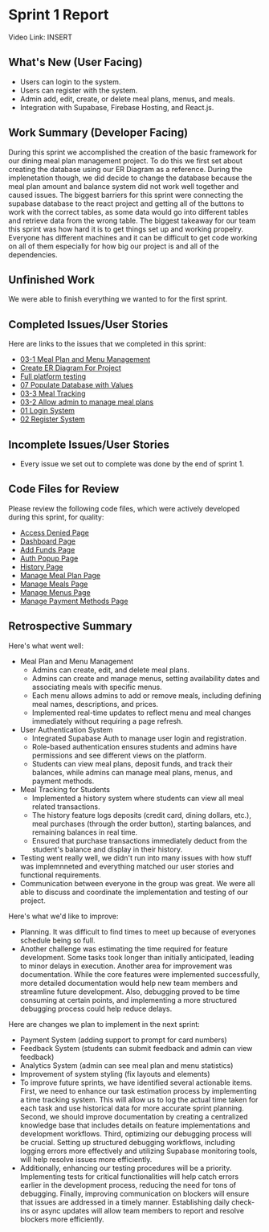 # Sprint 1 Report 
Video Link: INSERT

## What's New (User Facing)
 * Users can login to the system.
 * Users can register with the system.
 * Admin add, edit, create, or delete meal plans, menus, and meals.
 * Integration with Supabase, Firebase Hosting, and React.js.

## Work Summary (Developer Facing)
During this sprint we accomplished the creation of the basic framework for our dining meal plan management project. To do this we first set about creating the database using our ER Diagram as a reference. During the implenetation though, we did decide to change the database because the meal plan amount and balance system did not work well together and caused issues. The biggest barriers for this sprint were connecting the supabase database to the react project and getting all of the buttons to work with the correct tables, as some data would go into different tables and retrieve data from the wrong table. The biggest takeaway for our team this sprint was how hard it is to get things set up and working propelry. Everyone has different machines and it can be difficult to get code working on all of them especially for how big our project is and all of the dependencies. 

## Unfinished Work
We were able to finish everything we wanted to for the first sprint.

## Completed Issues/User Stories
Here are links to the issues that we completed in this sprint:
 * [03-1 Meal Plan and Menu Management](https://github.com/aryputh/dining-meal-management-system/issues/5)
 * [Create ER Diagram For Project](https://github.com/aryputh/dining-meal-management-system/issues/17)
 * [Full platform testing](https://github.com/aryputh/dining-meal-management-system/issues/14)
 * [07 Populate Database with Values](https://github.com/aryputh/dining-meal-management-system/issues/10)
 * [03-3 Meal Tracking](https://github.com/aryputh/dining-meal-management-system/issues/8)
 * [03-2 Allow admin to manage meal plans](https://github.com/aryputh/dining-meal-management-system/issues/12)
 * [01 Login System](https://github.com/aryputh/dining-meal-management-system/issues/3)
 * [02 Register System](https://github.com/aryputh/dining-meal-management-system/issues/2)
 
 ## Incomplete Issues/User Stories
 * Every issue we set out to complete was done by the end of sprint 1.

## Code Files for Review
Please review the following code files, which were actively developed during this sprint, for quality:
 * [Access Denied Page](https://github.com/aryputh/dining-meal-management-system/blob/main/frontend/src/pages/AccessDenied.js)
 * [Dashboard Page](https://github.com/aryputh/dining-meal-management-system/blob/main/frontend/src/pages/Dashboard.js)
 * [Add Funds Page](https://github.com/aryputh/dining-meal-management-system/blob/main/frontend/src/components/AddFundsPopup.js)
 * [Auth Popup Page](https://github.com/aryputh/dining-meal-management-system/blob/main/frontend/src/components/AuthPopup.js)
 * [History Page](https://github.com/aryputh/dining-meal-management-system/blob/main/frontend/src/components/History.js)
 * [Manage Meal Plan Page](https://github.com/aryputh/dining-meal-management-system/blob/main/frontend/src/components/ManageMealPlans.js)
 * [Manage Meals Page](https://github.com/aryputh/dining-meal-management-system/blob/main/frontend/src/components/ManageMeals.js)
 * [Manage Menus Page](https://github.com/aryputh/dining-meal-management-system/blob/main/frontend/src/components/ManageMenus.js)
 * [Manage Payment Methods Page](https://github.com/aryputh/dining-meal-management-system/blob/main/frontend/src/components/ManagePaymentMethods.js)
 
## Retrospective Summary
Here's what went well:
 * Meal Plan and Menu Management
    * Admins can create, edit, and delete meal plans.
    * Admins can create and manage menus, setting availability dates and associating meals with specific menus.
    * Each menu allows admins to add or remove meals, including defining meal names, descriptions, and prices.
    * Implemented real-time updates to reflect menu and meal changes immediately without requiring a page refresh.
 * User Authentication System
    * Integrated Supabase Auth to manage user login and registration.
    * Role-based authentication ensures students and admins have permissions and see different views on the platform.
    * Students can view meal plans, deposit funds, and track their balances, while admins can manage meal plans, menus, and payment methods.
 * Meal Tracking for Students
    * Implemented a history system where students can view all meal related transactions.
    * The history feature logs deposits (credit card, dining dollars, etc.), meal purchases (through the order button), starting balances, and remaining balances in real time.
    * Ensured that purchase transactions immediately deduct from the student's balance and display in their history.
 * Testing went really well, we didn't run into many issues with how stuff was implemnneted and everything matched our user stories and functional requirements.
 * Communication between everyone in the group was great. We were all able to discuss and coordinate the implementation and testing of our project. 
 
Here's what we'd like to improve:
 * Planning. It was difficult to find times to meet up because of everyones schedule being so full.
 * Another challenge was estimating the time required for feature development. Some tasks took longer than initially anticipated, leading to minor delays in execution. Another area for improvement was documentation. While the core features were implemented successfully, more detailed documentation would help new team members and streamline future development. Also, debugging proved to be time consuming at certain points, and implementing a more structured debugging process could help reduce delays.
 
Here are changes we plan to implement in the next sprint:
 * Payment System (adding support to prompt for card numbers)
 * Feedback System (students can submit feedback and admin can view feedback)
 * Analytics System (admin can see meal plan and menu statistics)
 * Improvement of system styling (fix layouts and elements)
 * To improve future sprints, we have identified several actionable items. First, we need to enhance our task estimation process by implementing a time tracking system. This will allow us to log the actual time taken for each task and use historical data for more accurate sprint planning. Second, we should improve documentation by creating a centralized knowledge base that includes details on feature implementations and development workflows. Third, optimizing our debugging process will be crucial. Setting up structured debugging workflows, including logging errors more effectively and utilizing Supabase monitoring tools, will help resolve issues more efficiently.
 * Additionally, enhancing our testing procedures will be a priority. Implementing tests for critical functionalities will help catch errors earlier in the development process, reducing the need for tons of debugging. Finally, improving communication on blockers will ensure that issues are addressed in a timely manner. Establishing daily check-ins or async updates will allow team members to report and resolve blockers more efficiently.
